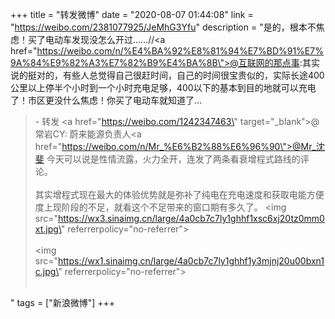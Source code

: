 +++
title = "转发微博"
date = "2020-08-07 01:44:08"
link = "https://weibo.com/2381077925/JeMhG3Yfu"
description = "是的，根本不焦虑！买了电动车发现没怎么开过……//<a href=\"https://weibo.com/n/%E4%BA%92%E8%81%94%E7%BD%91%E7%9A%84%E9%82%A3%E7%82%B9%E4%BA%8B\">@互联网的那点事</a>:其实说的挺对的，有些人总觉得自己很赶时间，自己的时间很宝贵似的，实际长途400公里以上停半个小时到一个小时充电足够，400以下的基本到目的地就可以充电了！市区更没什么焦虑！你买了电动车就知道了…<br><blockquote> - 转发 <a href=\"https://weibo.com/1242347463\" target=\"_blank\">@常岩CY</a>: 蔚来能源负责人<a href=\"https://weibo.com/n/Mr_%E6%B2%88%E6%96%90\">@Mr_沈斐</a> 今天可以说是性情流露，火力全开，连发了两条看衰增程式路线的评论。<br><br>其实增程式现在最大的体验优势就是弥补了纯电在充电速度和获取电能方便度上现阶段的不足，就看这个不足带来的窗口期有多久了。 <img src=\"https://wx3.sinaimg.cn/large/4a0cb7c7ly1ghhf1xsc6xj20tz0mm0xt.jpg\" referrerpolicy=\"no-referrer\"><br><br><img src=\"https://wx1.sinaimg.cn/large/4a0cb7c7ly1ghhf1y3mjnj20u00bxn1c.jpg\" referrerpolicy=\"no-referrer\"><br><br></blockquote>"
tags = ["新浪微博"]
+++
